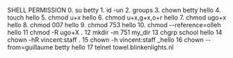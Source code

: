 SHELL PERMISSION
0.
su betty
1.
id -un
2.
groups
3.
chown betty hello
4.
touch hello
5.
chmod u+x hello
6.
chmod u+x,g+x,o+r hello
7.
chmod ugo+x hello
8.
chmod 007 hello
9.
chmod 753 hello
10. 
chmod --reference=olleh hello
11
chmod -R ugo+X .
12 
mkdir -m 751 my_dir
13 
chgrp school hello 
14
chown -hR vincent:staff .
15
chown -h vincent:staff _hello
16
chown --from=guillaume betty hello
17
telnet towel.blinkenlights.nl 
